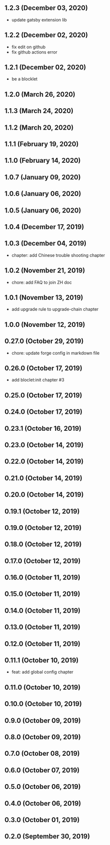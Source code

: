 ## 1.2.3 (December 03, 2020)

- update gatsby extension lib

## 1.2.2 (December 02, 2020)

- fix edit on github
- fix github actions error

## 1.2.1 (December 02, 2020)

- be a blocklet

## 1.2.0 (March 26, 2020)



## 1.1.3 (March 24, 2020)



## 1.1.2 (March 20, 2020)



## 1.1.1 (February 19, 2020)



## 1.1.0 (February 14, 2020)



## 1.0.7 (January 09, 2020)



## 1.0.6 (January 06, 2020)



## 1.0.5 (January 06, 2020)



## 1.0.4 (December 17, 2019)



## 1.0.3 (December 04, 2019)

- chapter: add Chinese trouble shooting chapter

## 1.0.2 (November 21, 2019)

- chore: add FAQ to join ZH doc

## 1.0.1 (November 13, 2019)

- add upgrade rule to upgrade-chain chapter

## 1.0.0 (November 12, 2019)


## 0.27.0 (October 29, 2019)

- chore: update forge config in markdown file

## 0.26.0 (October 17, 2019)

- add bloclet:init chapter #3

## 0.25.0 (October 17, 2019)


## 0.24.0 (October 17, 2019)



## 0.23.1 (October 16, 2019)



## 0.23.0 (October 14, 2019)



## 0.22.0 (October 14, 2019)



## 0.21.0 (October 14, 2019)



## 0.20.0 (October 14, 2019)



## 0.19.1 (October 12, 2019)



## 0.19.0 (October 12, 2019)



## 0.18.0 (October 12, 2019)



## 0.17.0 (October 12, 2019)



## 0.16.0 (October 11, 2019)



## 0.15.0 (October 11, 2019)



## 0.14.0 (October 11, 2019)



## 0.13.0 (October 11, 2019)



## 0.12.0 (October 11, 2019)



## 0.11.1 (October 10, 2019)

- feat: add global config chapter

## 0.11.0 (October 10, 2019)



## 0.10.0 (October 10, 2019)



## 0.9.0 (October 09, 2019)



## 0.8.0 (October 09, 2019)



## 0.7.0 (October 08, 2019)



## 0.6.0 (October 07, 2019)



## 0.5.0 (October 06, 2019)



## 0.4.0 (October 06, 2019)



## 0.3.0 (October 01, 2019)



## 0.2.0 (September 30, 2019)


